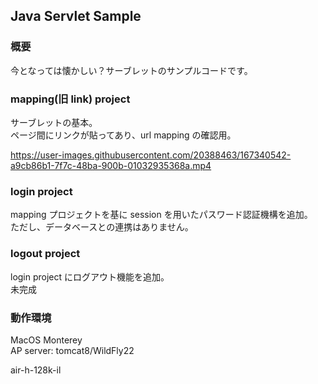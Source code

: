 ## Java Servlet Sample
### 概要
今となっては懐かしい？サーブレットのサンプルコードです。  
  
### mapping(旧 link) project
サーブレットの基本。  
ページ間にリンクが貼ってあり、url mapping の確認用。 
  
https://user-images.githubusercontent.com/20388463/167340542-a9cb86b1-7f7c-48ba-900b-01032935368a.mp4 
  

### login project
mapping プロジェクトを基に session を用いたパスワード認証機構を追加。  
ただし、データベースとの連携はありません。  
  
  
### logout project  
login project にログアウト機能を追加。  
未完成  
  
  
  
### 動作環境
MacOS Monterey  
AP server: tomcat8/WildFly22  
  
  

air-h-128k-il
